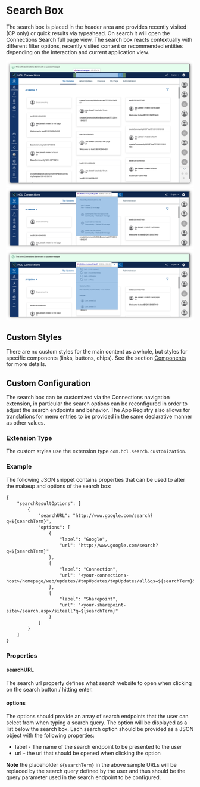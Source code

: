 # Search Box

The search box is placed in the header area and provides recently visited (CP only) or quick results via typeahead. On search it will open the Connections Search full page view. The search box reacts contextually with different filter options, recently visited content or recommended entities depending on the interaction and current application view.

![Search Box](search-box.png "Search Box")
![Search Box - Quick Results](search-box-quicksearch.png "Search Box - Quick Results")
![Search Box - Recently Visited](search-box-recently-visited.png "Search Box - Recently Visited")

## Custom Styles
There are no custom styles for the main content as a whole, but styles for specific components (links, buttons, chips). See the section [Components](../../components/) for more details.

## Custom Configuration

The search box can be customized via the Connections navigation extension, in particular the search options can be reconfigured in order to adjust the search endpoints and behavior.
The App Registry also allows for translations for menu entries to be provided in the same declarative manner as other values.

### Extension Type

The custom styles use the extension type `com.hcl.search.customization`.

### Example

The following JSON snippet contains properties that can be used to alter the makeup and options of the search box:

```
{
    "searchResultOptions": [
        {
            "searchURL": "http://www.google.com/search?q=${searchTerm}",
            "options": [
                {
                    "label": "Google",
                    "url": "http://www.google.com/search?q=${searchTerm}"
                },
                {
                    "label": "Connection",
                    "url": "<your-connections-host>/homepage/web/updates/#topUpdates/topUpdates/all&qs=${searchTerm}&scope=allconnections&ntf=false&p=1&ps=10&soc=%7B%7D&sk=relevance&pers=false&ppl=&t=&dr=&do=all"
                },
                {
                    "label": "Sharepoint",
                    "url": "<your-sharepoint-site>/search.aspx/siteall?q=${searchTerm}"
                }
            ]
        }
    ]
}
```

### Properties

#### searchURL
The search url property defines what search website to open when clicking on the search button / hitting enter. 

#### options 
The options should provide an array of search endpoints that the user can select from when typing a search query. The option will be displayed as a list below the search box. Each search option should be provided as a JSON object with the following properties:

- label - The name of the search endpoint to be presented to the user
- url - the url that should be opened when clicking the option

**Note** the placeholder `${searchTerm}` in the above sample URLs will be replaced by the search query defined by the user and thus should be the query parameter used in the search endpoint to be configured.
